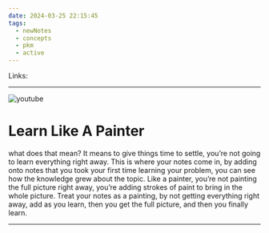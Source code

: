 ```yaml
---
date: 2024-03-25 22:15:45
tags:
  - newNotes
  - concepts
  - pkm
  - active
---
```

Links: 

---
![youtube](https://youtu.be/yG7z8XtZGMk?si=slMhXGrBO8qLamVP)
# Learn Like A Painter
what does that mean? It means to give things time to settle, you’re not going to learn everything right away. This is where your notes come in, by adding onto notes that you took your first time learning your problem, you can see how the knowledge grew about the topic. Like a painter, you’re not painting the full picture right away, you’re adding strokes of paint to bring in the whole picture. Treat your notes as a painting, by not getting everything right away, add as you learn, then you get the full picture, and then you finally learn.

---
